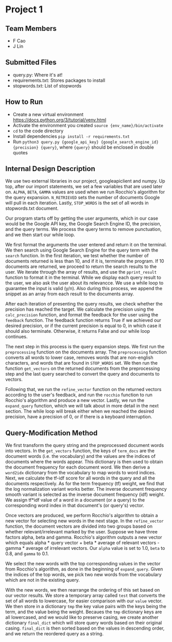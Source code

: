 # Project 1

## Team Members
- F Cao
- J Lin

## Submitted Files
- query.py: Where it's at!
- requirements.txt: Stores packages to install
- stopwords.txt: List of stopwords

## How to Run
- Create a new virtual environment https://docs.python.org/3/tutorial/venv.html
- Activate the environment you created `source {env_name}/bin/activate`
- `cd` to the code directory
- Install dependencies `pip install -r requirements.txt`
- Run `python3 query.py {google_api_key} {google_search_engine_id} {precision} {query}`, where `{query}` should be enclosed in double quotes

## Internal Design Description
We use two external libraries in our project, googleapiclient and numpy. Up top, after our import statements, we set a few variables that are used later on. `ALPHA`, `BETA`, `GAMMA` values are used when we run Rocchio's algorithm for the query expansion. `N_RETRIEVED` sets the number of documents Google will pull in each iteration. Lastly, `STOP_WORDS` is the set of all words in stopwords.txt document.

Our program starts off by getting the user arguments, which in our case would be the Google API key, the Google Search Engine ID, the precision, and the query terms. We process the query terms to remove punctuation, and we then start our while loop.

We first format the arguments the user entered and return it on the terminal. We then search using Google Search Engine for the query term with the `search` function. In the first iteration, we test whether the number of documents returned is less than 10, and if it is, terminate the program. If 10 documents are returned, we proceed to return the search results to the user. We iterate through the array of results, and use the `pprint_result` function to format it in the terminal. While we display each query result to the user, we also ask the user about its relevancce. We use a while loop to guarantee the input is valid (y/n). Also during this process, we append the snippet as an array from each result to the documents array.

After each iteration of presenting the query results, we check whether the precision has reached the target. We calculate the precision using the `calc_precision` function, and format the feedback for the user using the `feedback` function. The feedback function returns True if we achieved our desired precision, or if the current precision is equal to 0, in which case it should also terminate. Otherwise, it returns False and our while loop continues.

The next step in this process is the query expansion steps. We first run the `preprocessing` function on the documents array. The `preprocessing` function converts all words to lower case, removes words that are non-english characters, and words that are found in `STOP_WORDS` set. We then run the function `get_vectors` on the returned documents from the preprocessing step and the last query searched to convert the query and documents to vectors.

Following that, we run the `refine_vector` function on the returned vectors according to the user's feedback, and run the `rocchio` function to run Rocchio's algorithm and produce a new vector. Lastly, we run the `expand_query` function, which we will talk about in more detail in the next section. The while loop will break either when we reached the desired precision, have a precision of 0, or if there is a keyboard interruption.

## Query-Modification Method
We first transform the query string and the preprocessed document words into vectors. In the `get_vectors` function, the keys of `term_docs` are the document words (i.e. the vocabulary) and the values are the indices of documents where the words appear. This dictionary is then used to obtain the document frequency for each document word. We then derive a `word2idx` dictionary from the vocabulary to map words to word indices. Next, we calculate the tf-idf score for all words in the query and all the documents respectively. As for the term frequency (tf) weight, we find that the log normalization variant works better. The inverse document frequency smooth variant is selected as the inverse document frequency (idf) weight. We assign tf*idf value of a word in a document (or a query) to the corresponding word index in that document's (or query's) vector.

Once vectors are produced, we perform Rocchio's algorithm to obtain a new vector for selecting new words in the next stage. In the `refine_vector` function, the document vectors are divided into two groups based on whether relevant/irrelevant marked by the user. Suppose we have three factors alpha, beta and gamma. Rocchio's algorithm outputs a new vector which equals alpha * query vector + beta * average of relevant vectors - gamma * average of irrelevant vectors. Our `alpha` value is set to 1.0, `beta` to 0.8, and `gamma` to 0.1.

We select the new words with the top corresponding values in the vector from Rocchio's algorithm, as done in the beginning of `expand_query`. Given the indices of the top words, we pick two new words from the vocabulary which are not in the existing query.

With the new words, we then rearrange the ordering of this set based on our vector results. We store a temporary array called `test` that converts the set of all words to lowercase, for easier comparison with our `value` vector. We then store in a dictionary `tmp` the key value pairs with the keys being the term, and the value being the weight. Becaues the `tmp` dictionary keys are all lowercased, and we would like to preserve casing, we create another dictionary `final_dict` which will store query words based on their original casing. `final_dict` is then sorted based on the values in descending order, and we return the reordered query as a string.
